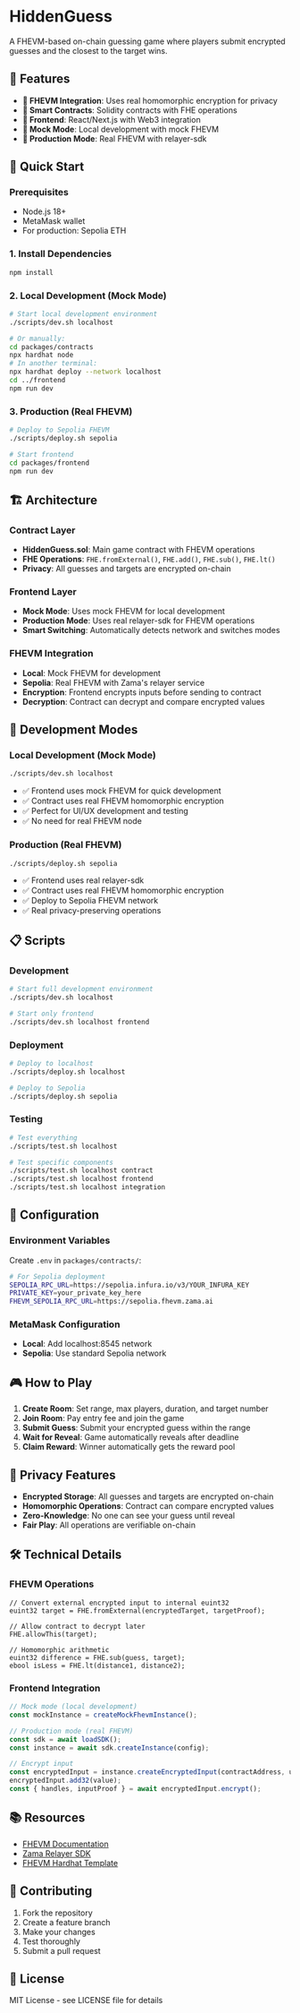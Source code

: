 # HiddenGuess

A FHEVM-based on-chain guessing game where players submit encrypted guesses and the closest to the target wins.

## 🎯 Features

- **🔐 FHEVM Integration**: Uses real homomorphic encryption for privacy
- **📜 Smart Contracts**: Solidity contracts with FHE operations
- **🎨 Frontend**: React/Next.js with Web3 integration
- **🧪 Mock Mode**: Local development with mock FHEVM
- **🚀 Production Mode**: Real FHEVM with relayer-sdk

## 🚀 Quick Start

### Prerequisites
- Node.js 18+
- MetaMask wallet
- For production: Sepolia ETH

### 1. Install Dependencies
```bash
npm install
```

### 2. Local Development (Mock Mode)
```bash
# Start local development environment
./scripts/dev.sh localhost

# Or manually:
cd packages/contracts
npx hardhat node
# In another terminal:
npx hardhat deploy --network localhost
cd ../frontend
npm run dev
```

### 3. Production (Real FHEVM)
```bash
# Deploy to Sepolia FHEVM
./scripts/deploy.sh sepolia

# Start frontend
cd packages/frontend
npm run dev
```

## 🏗️ Architecture

### Contract Layer
- **HiddenGuess.sol**: Main game contract with FHEVM operations
- **FHE Operations**: `FHE.fromExternal()`, `FHE.add()`, `FHE.sub()`, `FHE.lt()`
- **Privacy**: All guesses and targets are encrypted on-chain

### Frontend Layer
- **Mock Mode**: Uses mock FHEVM for local development
- **Production Mode**: Uses real relayer-sdk for FHEVM operations
- **Smart Switching**: Automatically detects network and switches modes

### FHEVM Integration
- **Local**: Mock FHEVM for development
- **Sepolia**: Real FHEVM with Zama's relayer service
- **Encryption**: Frontend encrypts inputs before sending to contract
- **Decryption**: Contract can decrypt and compare encrypted values

## 🧪 Development Modes

### Local Development (Mock Mode)
```bash
./scripts/dev.sh localhost
```
- ✅ Frontend uses mock FHEVM for quick development
- ✅ Contract uses real FHEVM homomorphic encryption
- ✅ Perfect for UI/UX development and testing
- ✅ No need for real FHEVM node

### Production (Real FHEVM)
```bash
./scripts/deploy.sh sepolia
```
- ✅ Frontend uses real relayer-sdk
- ✅ Contract uses real FHEVM homomorphic encryption
- ✅ Deploy to Sepolia FHEVM network
- ✅ Real privacy-preserving operations

## 📋 Scripts

### Development
```bash
# Start full development environment
./scripts/dev.sh localhost

# Start only frontend
./scripts/dev.sh localhost frontend
```

### Deployment
```bash
# Deploy to localhost
./scripts/deploy.sh localhost

# Deploy to Sepolia
./scripts/deploy.sh sepolia
```

### Testing
```bash
# Test everything
./scripts/test.sh localhost

# Test specific components
./scripts/test.sh localhost contract
./scripts/test.sh localhost frontend
./scripts/test.sh localhost integration
```

## 🔧 Configuration

### Environment Variables
Create `.env` in `packages/contracts/`:
```bash
# For Sepolia deployment
SEPOLIA_RPC_URL=https://sepolia.infura.io/v3/YOUR_INFURA_KEY
PRIVATE_KEY=your_private_key_here
FHEVM_SEPOLIA_RPC_URL=https://sepolia.fhevm.zama.ai
```

### MetaMask Configuration
- **Local**: Add localhost:8545 network
- **Sepolia**: Use standard Sepolia network

## 🎮 How to Play

1. **Create Room**: Set range, max players, duration, and target number
2. **Join Room**: Pay entry fee and join the game
3. **Submit Guess**: Submit your encrypted guess within the range
4. **Wait for Reveal**: Game automatically reveals after deadline
5. **Claim Reward**: Winner automatically gets the reward pool

## 🔐 Privacy Features

- **Encrypted Storage**: All guesses and targets are encrypted on-chain
- **Homomorphic Operations**: Contract can compare encrypted values
- **Zero-Knowledge**: No one can see your guess until reveal
- **Fair Play**: All operations are verifiable on-chain

## 🛠️ Technical Details

### FHEVM Operations
```solidity
// Convert external encrypted input to internal euint32
euint32 target = FHE.fromExternal(encryptedTarget, targetProof);

// Allow contract to decrypt later
FHE.allowThis(target);

// Homomorphic arithmetic
euint32 difference = FHE.sub(guess, target);
ebool isLess = FHE.lt(distance1, distance2);
```

### Frontend Integration
```typescript
// Mock mode (local development)
const mockInstance = createMockFhevmInstance();

// Production mode (real FHEVM)
const sdk = await loadSDK();
const instance = await sdk.createInstance(config);

// Encrypt input
const encryptedInput = instance.createEncryptedInput(contractAddress, userAddress);
encryptedInput.add32(value);
const { handles, inputProof } = await encryptedInput.encrypt();
```

## 📚 Resources

- [FHEVM Documentation](https://docs.zama.ai/fhevm)
- [Zama Relayer SDK](https://github.com/zama-ai/relayer-sdk)
- [FHEVM Hardhat Template](https://github.com/zama-ai/fhevm-hardhat-template)

## 🤝 Contributing

1. Fork the repository
2. Create a feature branch
3. Make your changes
4. Test thoroughly
5. Submit a pull request

## 📄 License

MIT License - see LICENSE file for details